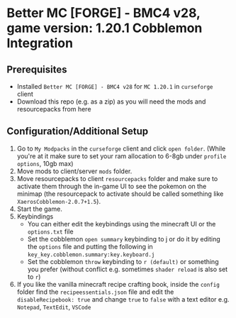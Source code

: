 # Better MC [FORGE] - BMC4 v28, game version: 1.20.1 Cobblemon Integration

## Prerequisites

- Installed `Better MC [FORGE] - BMC4 v28` for `MC 1.20.1` in `curseforge` client
- Download this repo (e.g. as a zip) as you will need the mods and resourcepacks from here

## Configuration/Additional Setup

1. Go to `My Modpacks` in the `curseforge` client and click `open folder`. (While you're at it make sure to set your ram allocation to 6-8gb under `profile options`, 10gb max)
2. Move mods to client/server `mods` folder.
3. Move resourcepacks to client `resourcepacks` folder and make sure to activate them through the in-game UI to see the pokemon on the minimap (the resourcepack to activate should be called something like `XaerosCobblemon-2.0.7+1.5`).
4. Start the game. 
5. Keybindings
   - You can either edit the keybindings using the minecraft UI or the `options.txt` file 
   - Set the cobblemon `open summary` keybinding to j or do it by editing the `options` file and putting the following in `key_key.cobblemon.summary:key.keyboard.j`
   - Set the cobblemon `throw` keybinding to `r (default)` or something you prefer (without conflict e.g. sometimes `shader reload` is also set to `r`)
6. If you like the vanilla minecraft recipe crafting book, inside the `config` folder find the `recipeessentials.json` file and edit the `disableRecipebook: true` and change `true` to `false` with a text editor e.g. `Notepad`, `TextEdit`, `VSCode`
